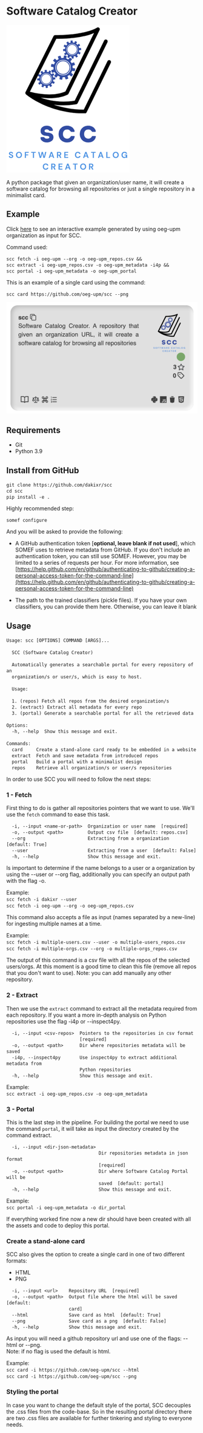 
# Software Catalog Creator

![scc-logo](scc-logo.png)

A python package that given an organization/user name, it will create a software catalog for browsing all repositories or just a single repository in a minimalist card.

## Example

Click [here](https://dakixr.github.io/scc/example/index.html) to see an interactive example generated by using oeg-upm organization as input for SCC.  

Command used:  

```text
scc fetch -i oeg-upm --org -o oeg-upm_repos.csv &&
scc extract -i oeg-upm_repos.csv -o oeg-upm_metadata -i4p &&
scc portal -i oeg-upm_metadata -o oeg-upm_portal
```

This is an example of a single card using the command:  

 ```text
 scc card https://github.com/oeg-upm/scc --png
 ```

![scc-card](scc-card.png)

## Requirements

* Git
* Python 3.9

## Install from GitHub

```text
git clone https://github.com/dakixr/scc
cd scc
pip install -e .
```

Highly recommended step:  

```text
somef configure
```

And you will be asked to provide the following:

* A GitHub authentication token [**optional, leave blank if not used**], which SOMEF uses to retrieve metadata from GitHub. If you don't include an authentication token, you can still use SOMEF. However, you may be limited to a series of requests per hour. For more information, see [https://help.github.com/en/github/authenticating-to-github/creating-a-personal-access-token-for-the-command-line](https://help.github.com/en/github/authenticating-to-github/creating-a-personal-access-token-for-the-command-line)

* The path to the trained classifiers (pickle files). If you have your own classifiers, you can provide them here. Otherwise, you can leave it blank

## Usage

```text
Usage: scc [OPTIONS] COMMAND [ARGS]...

  SCC (Software Catalog Creator)

  Automatically generates a searchable portal for every repository of an
  organization/s or user/s, which is easy to host.

  Usage:

  1. (repos) Fetch all repos from the desired organization/s
  2. (extract) Extract all metadata for every repo
  3. (portal) Generate a searchable portal for all the retrieved data

Options:
  -h, --help  Show this message and exit.

Commands:
  card     Create a stand-alone card ready to be embedded in a website
  extract  Fetch and save metadata from introduced repos
  portal   Build a portal with a minimalist design
  repos    Retrieve all organization/s or user/s repositories
```

In order to use SCC you will need to follow the next steps:  

### 1 - Fetch

First thing to do is gather all repositories pointers that we want to use. We'll use the `fetch` command to ease this task.

```text
  -i, --input <name-or-path>  Organization or user name  [required]
  -o, --output <path>         Output csv file  [default: repos.csv]
  --org                       Extracting from a organization  [default: True]
  --user                      Extracting from a user  [default: False]
  -h, --help                  Show this message and exit.
```

Is important to determine if the name belongs to a user or a organization by using the --user or --org flag, additionally you can specify an output path with the flag -o.

Example:  
`scc fetch -i dakixr --user`  
`scc fetch -i oeg-upm --org -o oeg-upm_repos.csv`  

This command also accepts a file as input (names separated by a new-line) for ingesting multiple names at a time.  

Example:  
`scc fetch -i multiple-users.csv --user -o multiple-users_repos.csv`  
`scc fetch -i multiple-orgs.csv --org -o multiple-orgs_repos.csv`  

The output of this command is a csv file with all the repos of the selected users/orgs.
At this moment is a good time to clean this file (remove all repos that you don't want to use).
Note: you can add manually any other repository.

### 2 - Extract

Then we use the `extract` command to extract all the metadata required from each repository. If you want a more in-depth analysis on Python repositories use the flag -i4p or --inspect4py.

```text
  -i, --input <csv-repos>  Pointers to the repositories in csv format
                           [required]
  -o, --output <path>      Dir where repositories metadata will be saved
  -i4p, --inspect4py       Use inspect4py to extract additional metadata from
                           Python repositories
  -h, --help               Show this message and exit.
```

Example:  
`scc extract -i oeg-upm_repos.csv -o oeg-upm_metadata`

### 3 - Portal

This is the last step in the pipeline. For building the portal we need to use the command `portal`, it will take as input the directory created by the command extract.

```text
  -i, --input <dir-json-metadata>
                                  Dir repositories metadata in json format
                                  [required]
  -o, --output <path>             Dir where Software Catalog Portal will be
                                  saved  [default: portal]
  -h, --help                      Show this message and exit.
```

Example:  
`scc portal -i oeg-upm_metadata -o dir_portal`

If everything worked fine now a new dir should have been created with all the assets and code to deploy this portal.

### Create a stand-alone card

SCC also gives the option to create a single card in one of two different formats:

* HTML
* PNG

```text
  -i, --input <url>    Repository URL  [required]
  -o, --output <path>  Output file where the html will be saved  [default:
                       card]
  --html               Save card as html  [default: True]
  --png                Save card as a png  [default: False]
  -h, --help           Show this message and exit.
```

As input you will need a github repository url and use one of the flags: --html or --png.  
Note: if no flag is used the default is html.  

Example:  
`scc card -i https://github.com/oeg-upm/scc --html`  
`scc card -i https://github.com/oeg-upm/scc --png`

### Styling the portal

In case you want to change the default style of the portal, SCC decouples the .css files from the code-base. So in the resulting portal directory there are two .css files are available for further tinkering and styling to everyone needs.
